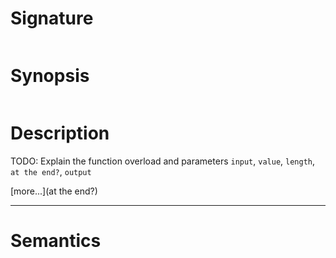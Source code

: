 # Signature
```vikid-signature
```

# Synopsis
```vikid-synopsis
```

# Description
TODO: Explain the function overload and parameters `input`, `value`, `length`, `at the end?`, `output`

[more...](at the end?)

----
# Semantics